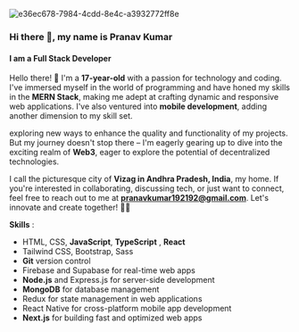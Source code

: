 
![e36ec678-7984-4cdd-8e4c-a3932772ff8e](https://github.com/Pranav1239/Pranav1239/assets/142288127/fc2d8912-ce5e-4922-92f1-895188eaafa1)

### Hi there 👋, my name is Pranav Kumar
#### I am a Full Stack Developer 

Hello there! 👋 I'm a **17-year-old** with a passion for technology and coding. I've immersed myself in the world of programming and have honed my skills in the **MERN Stack**, making me adept at crafting dynamic and responsive web applications. I've also ventured into **mobile development**, adding another dimension to my skill set.

exploring new ways to enhance the quality and functionality of my projects. But my journey doesn't stop there – I'm eagerly gearing up to dive into the exciting realm of **Web3**, eager to explore the potential of decentralized technologies.

I call the picturesque city of **Vizag in Andhra Pradesh, India**, my home. If you're interested in collaborating, discussing tech, or just want to connect, feel free to reach out to me at **pranavkumar192192@gmail.com**. Let's innovate and create together! 🚀🌟
<br>

**Skills** :
<br>
- HTML, CSS, **JavaScript**, **TypeScript** , **React**
- Tailwind CSS, Bootstrap, Sass
- **Git** version control
- Firebase and Supabase for real-time web apps
- **Node.js** and Express.js for server-side development
- **MongoDB** for database management
- Redux for state management in web applications
- React Native for cross-platform mobile app development
- **Next.js** for building fast and optimized web apps

